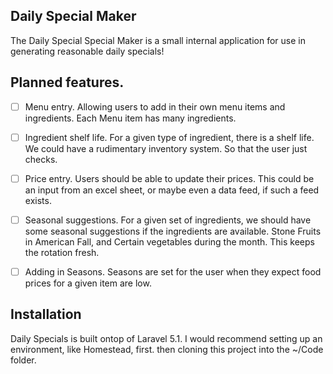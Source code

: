 ## Daily Special Maker

The Daily Special Special Maker is a small internal application for use in generating reasonable daily specials!

## Planned features.
- [ ] Menu entry. Allowing users to add in their own menu items and ingredients. Each Menu item has many ingredients.
- [ ] Ingredient shelf life. For a given type of ingredient, there is a shelf life. We could have a rudimentary inventory system. So that the user just checks.
- [ ] Price entry. Users should be able to update their prices. This could be an input from an excel sheet, or maybe even a data feed, if such a feed exists.
- [ ] Seasonal suggestions. For a given set of ingredients, we should have some seasonal suggestions if the ingredients are available. Stone Fruits in American Fall, and Certain vegetables during the month. This keeps the rotation fresh.

- [ ] Adding in Seasons. Seasons are set for the user when they expect food prices for a given item are low.

## Installation

Daily Specials is built ontop of Laravel 5.1. I would recommend setting up an environment, like Homestead, first. then cloning this project into the ~/Code folder.

